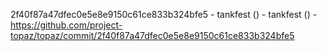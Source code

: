 2f40f87a47dfec0e5e8e9150c61ce833b324bfe5 - tankfest () - tankfest () - https://github.com/project-topaz/topaz/commit/2f40f87a47dfec0e5e8e9150c61ce833b324bfe5
